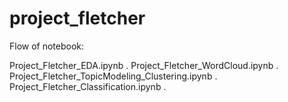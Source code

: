 # project_fletcher
Flow of notebook:

Project_Fletcher_EDA.ipynb . 
Project_Fletcher_WordCloud.ipynb . 
Project_Fletcher_TopicModeling_Clustering.ipynb . 	   
Project_Fletcher_Classification.ipynb . 
